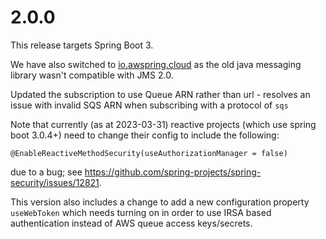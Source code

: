 # 2.0.0

This release targets Spring Boot 3.

We have also switched to [io.awspring.cloud](https://github.com/awspring/spring-cloud-aws) as the old java messaging library wasn't compatible with JMS 2.0. 

Updated the subscription to use Queue ARN rather than url - resolves an issue with invalid SQS ARN when subscribing with a protocol of `sqs`

Note that currently (as at 2023-03-31) reactive projects (which use spring boot 3.0.4+) need to change their config to include the following:
```
@EnableReactiveMethodSecurity(useAuthorizationManager = false)
```
due to a bug; see https://github.com/spring-projects/spring-security/issues/12821.

This version also includes a change to add a new configuration property `useWebToken` which needs turning on in order to use IRSA based authentication instead of AWS queue access keys/secrets.
